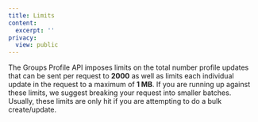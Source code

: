```yaml
---
title: Limits
content:
  excerpt: ''
privacy:
  view: public
---
```

The Groups Profile API imposes limits on the total number profile updates that can be sent per request to **2000** as well as limits each individual update in the request to a maximum of **1 MB**. If you are running up against these limits, we suggest breaking your request into smaller batches. Usually, these limits are only hit if you are attempting to do a bulk create/update.
